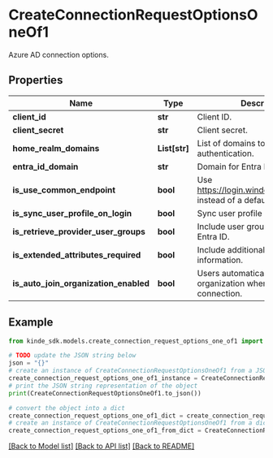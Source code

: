 # CreateConnectionRequestOptionsOneOf1

Azure AD connection options.

## Properties

Name | Type | Description | Notes
------------ | ------------- | ------------- | -------------
**client_id** | **str** | Client ID. | [optional] 
**client_secret** | **str** | Client secret. | [optional] 
**home_realm_domains** | **List[str]** | List of domains to limit authentication. | [optional] 
**entra_id_domain** | **str** | Domain for Entra ID. | [optional] 
**is_use_common_endpoint** | **bool** | Use https://login.windows.net/common instead of a default endpoint. | [optional] 
**is_sync_user_profile_on_login** | **bool** | Sync user profile data with IDP. | [optional] 
**is_retrieve_provider_user_groups** | **bool** | Include user group info from MS Entra ID. | [optional] 
**is_extended_attributes_required** | **bool** | Include additional user profile information. | [optional] 
**is_auto_join_organization_enabled** | **bool** | Users automatically join organization when using this connection. | [optional] 

## Example

```python
from kinde_sdk.models.create_connection_request_options_one_of1 import CreateConnectionRequestOptionsOneOf1

# TODO update the JSON string below
json = "{}"
# create an instance of CreateConnectionRequestOptionsOneOf1 from a JSON string
create_connection_request_options_one_of1_instance = CreateConnectionRequestOptionsOneOf1.from_json(json)
# print the JSON string representation of the object
print(CreateConnectionRequestOptionsOneOf1.to_json())

# convert the object into a dict
create_connection_request_options_one_of1_dict = create_connection_request_options_one_of1_instance.to_dict()
# create an instance of CreateConnectionRequestOptionsOneOf1 from a dict
create_connection_request_options_one_of1_from_dict = CreateConnectionRequestOptionsOneOf1.from_dict(create_connection_request_options_one_of1_dict)
```
[[Back to Model list]](../README.md#documentation-for-models) [[Back to API list]](../README.md#documentation-for-api-endpoints) [[Back to README]](../README.md)


